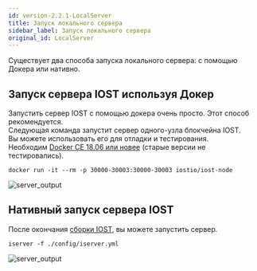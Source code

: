 ```yaml
---
id: version-2.2.1-LocalServer
title: Запуск локального сервера
sidebar_label: Запуск локального сервера
original_id: LocalServer
---
```

Существует два способа запуска локального сервера: с помощью Докера или нативно.

## Запуск сервера IOST используя Докер
Запустить сервер IOST с помощью докера очень просто. Этот способ рекомендуется.    
Следующая команда запустит сервер одного-узла блокчейна IOST.   
Вы можете использовать его для отладки и тестирования.  
Необходим [Docker CE 18.06 или новее](https://docs.docker.com/install) (старые версии не тестировались).

```
docker run -it --rm -p 30000-30003:30000-30003 iostio/iost-node
```
![server_output](assets/5-lucky-bet/Lucky-Bet-Operation/server_output.png)

## Нативный запуск сервера IOST

После окончания [сборки IOST](4-running-iost-node/Building-IOST.md), вы можете запустить сервер.
```
iserver -f ./config/iserver.yml
```
![server_output](assets/5-lucky-bet/Lucky-Bet-Operation/server_output.png)
